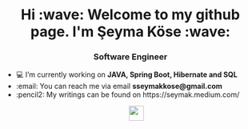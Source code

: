 <p align="center">
<h1 align="center">Hi :wave: Welcome to my github page. I'm Şeyma Köse :wave: </h1>
<h3 align="center">Software Engineer</h3>
<ul>
<li>💻 I’m currently working on <strong>JAVA, Spring Boot, Hibernate and SQL</strong></li>
<li>:email: You can reach me via email <strong>sseymakkose@gmail.com</strong></li>
<li>:pencil2: My writings can be found on https://seymak.medium.com/</li>
<p
</p>

<p
</p>
<p align="center">
<a href="https://www.linkedin.com/in/şeymaköse" rel="nofollow"><img align="center" src="https://cdn.jsdelivr.net/npm/simple-icons@3.0.1/icons/linkedin.svg" height="30" width="30" style="max-width:100%;"></a>
</p>
</ul>

<!---
SeymaKose/SeymaKose is a ✨ special ✨ repository because its `README.md` (this file) appears on your GitHub profile.
You can click the Preview link to take a look at your changes.
--->
</p>
